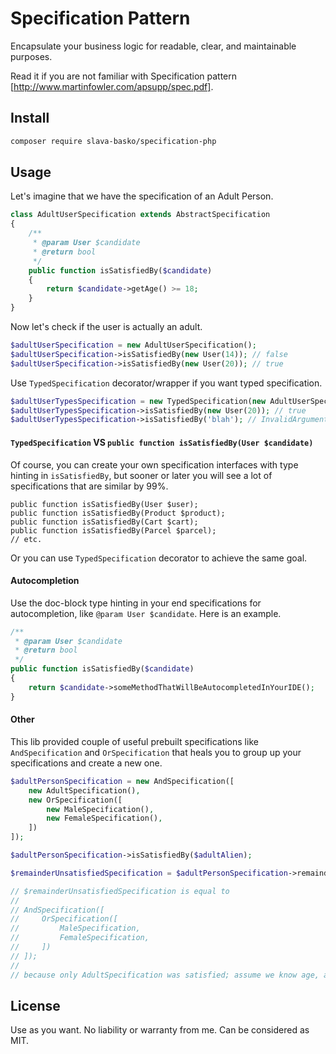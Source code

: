 # Specification Pattern

Encapsulate your business logic for readable, clear, and maintainable purposes.

Read it if you are not familiar with Specification pattern [http://www.martinfowler.com/apsupp/spec.pdf].


## Install
```bash
composer require slava-basko/specification-php
```


## Usage
Let's imagine that we have the specification of an Adult Person.
```php
class AdultUserSpecification extends AbstractSpecification
{
    /**
     * @param User $candidate
     * @return bool
     */
    public function isSatisfiedBy($candidate)
    {
        return $candidate->getAge() >= 18;
    }
}
```

Now let's check if the user is actually an adult.
```php
$adultUserSpecification = new AdultUserSpecification();
$adultUserSpecification->isSatisfiedBy(new User(14)); // false
$adultUserSpecification->isSatisfiedBy(new User(20)); // true
```

Use `TypedSpecification` decorator/wrapper if you want typed specification.
```php
$adultUserTypesSpecification = new TypedSpecification(new AdultUserSpecification(), User::class);
$adultUserTypesSpecification->isSatisfiedBy(new User(20)); // true
$adultUserTypesSpecification->isSatisfiedBy('blah'); // InvalidArgumentException will be thrown
```


#### `TypedSpecification` VS `public function isSatisfiedBy(User $candidate)`
Of course, you can create your own specification interfaces with type hinting in `isSatisfiedBy`, 
but sooner or later you will see a lot of specifications that are similar by 99%.
```
public function isSatisfiedBy(User $user);
public function isSatisfiedBy(Product $product);
public function isSatisfiedBy(Cart $cart);
public function isSatisfiedBy(Parcel $parcel);
// etc.
```
Or you can use `TypedSpecification` decorator to achieve the same goal.


#### Autocompletion
Use the doc-block type hinting in your end specifications for autocompletion, like `@param User $candidate`.
Here is an example.
```php
/**
 * @param User $candidate
 * @return bool
 */
public function isSatisfiedBy($candidate)
{
    return $candidate->someMethodThatWillBeAutocompletedInYourIDE();
}
```


#### Other
This lib provided couple of useful prebuilt specifications like `AndSpecification` and `OrSpecification` 
that heals you to group up your specifications and create a new one.
```php
$adultPersonSpecification = new AndSpecification([
    new AdultSpecification(),
    new OrSpecification([
        new MaleSpecification(),
        new FemaleSpecification(),
    ])
]);

$adultPersonSpecification->isSatisfiedBy($adultAlien);

$remainderUnsatisfiedSpecification = $adultPersonSpecification->remainderUnsatisfiedBy($adultAlien);

// $remainderUnsatisfiedSpecification is equal to
//
// AndSpecification([
//     OrSpecification([
//         MaleSpecification,
//         FemaleSpecification,
//     ])
// ]);
//
// because only AdultSpecification was satisfied; assume we know age, and we don't know alien sex.
```


## License
Use as you want. No liability or warranty from me. Can be considered as MIT.